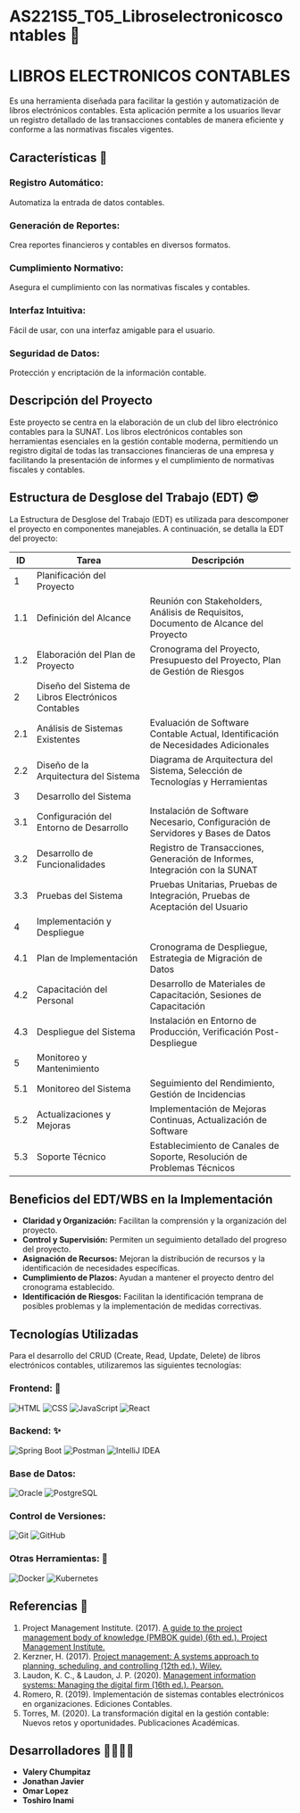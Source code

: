 # AS221S5_T05_Libroselectronicoscontables 📖

# LIBROS ELECTRONICOS CONTABLES
Es una herramienta diseñada para facilitar la gestión y automatización de libros electrónicos contables. Esta aplicación permite a los usuarios llevar un registro detallado de las transacciones contables de manera eficiente y conforme a las normativas fiscales vigentes.

## Características 🎯
### Registro Automático:
Automatiza la entrada de datos contables.

### Generación de Reportes:
Crea reportes financieros y contables en diversos formatos.

### Cumplimiento Normativo:
Asegura el cumplimiento con las normativas fiscales y contables.

### Interfaz Intuitiva:
Fácil de usar, con una interfaz amigable para el usuario.

### Seguridad de Datos:
Protección y encriptación de la información contable.

## Descripción del Proyecto
Este proyecto se centra en la elaboración de un club del libro electrónico contables para la SUNAT. Los libros electrónicos contables son herramientas esenciales en la gestión contable moderna, permitiendo un registro digital de todas las transacciones financieras de una empresa y facilitando la presentación de informes y el cumplimiento de normativas fiscales y contables.

## Estructura de Desglose del Trabajo (EDT) 😎
La Estructura de Desglose del Trabajo (EDT) es utilizada para descomponer el proyecto en componentes manejables. A continuación, se detalla la EDT del proyecto:

| **ID** | **Tarea**                               | **Descripción**                                                                                                                                                   |
|--------|-----------------------------------------|-------------------------------------------------------------------------------------------------------------------------------------------------------------------|
| 1      | Planificación del Proyecto              |                                                                                                                                                                   |
| 1.1    | Definición del Alcance                  | Reunión con Stakeholders, Análisis de Requisitos, Documento de Alcance del Proyecto                                                                               |
| 1.2    | Elaboración del Plan de Proyecto        | Cronograma del Proyecto, Presupuesto del Proyecto, Plan de Gestión de Riesgos                                                                                      |
| 2      | Diseño del Sistema de Libros Electrónicos Contables |                                                                                                                                                                   |
| 2.1    | Análisis de Sistemas Existentes         | Evaluación de Software Contable Actual, Identificación de Necesidades Adicionales                                                                                 |
| 2.2    | Diseño de la Arquitectura del Sistema   | Diagrama de Arquitectura del Sistema, Selección de Tecnologías y Herramientas                                                                                     |
| 3      | Desarrollo del Sistema                  |                                                                                                                                                                   |
| 3.1    | Configuración del Entorno de Desarrollo | Instalación de Software Necesario, Configuración de Servidores y Bases de Datos                                                                                   |
| 3.2    | Desarrollo de Funcionalidades           | Registro de Transacciones, Generación de Informes, Integración con la SUNAT                                                                                       |
| 3.3    | Pruebas del Sistema                     | Pruebas Unitarias, Pruebas de Integración, Pruebas de Aceptación del Usuario                                                                                      |
| 4      | Implementación y Despliegue             |                                                                                                                                                                   |
| 4.1    | Plan de Implementación                  | Cronograma de Despliegue, Estrategia de Migración de Datos                                                                                                        |
| 4.2    | Capacitación del Personal               | Desarrollo de Materiales de Capacitación, Sesiones de Capacitación                                                                                                |
| 4.3    | Despliegue del Sistema                  | Instalación en Entorno de Producción, Verificación Post-Despliegue                                                                                                |
| 5      | Monitoreo y Mantenimiento               |                                                                                                                                                                   |
| 5.1    | Monitoreo del Sistema                   | Seguimiento del Rendimiento, Gestión de Incidencias                                                                                                               |
| 5.2    | Actualizaciones y Mejoras               | Implementación de Mejoras Continuas, Actualización de Software                                                                                                    |
| 5.3    | Soporte Técnico                         | Establecimiento de Canales de Soporte, Resolución de Problemas Técnicos                                                                                           |

## Beneficios del EDT/WBS en la Implementación
- **Claridad y Organización:** Facilitan la comprensión y la organización del proyecto.
- **Control y Supervisión:** Permiten un seguimiento detallado del progreso del proyecto.
- **Asignación de Recursos:** Mejoran la distribución de recursos y la identificación de necesidades específicas.
- **Cumplimiento de Plazos:** Ayudan a mantener el proyecto dentro del cronograma establecido.
- **Identificación de Riesgos:** Facilitan la identificación temprana de posibles problemas y la implementación de medidas correctivas.

## Tecnologías Utilizadas
Para el desarrollo del CRUD (Create, Read, Update, Delete) de libros electrónicos contables, utilizaremos las siguientes tecnologías:

### Frontend: 🤖
![HTML](https://img.icons8.com/color/100/000000/html-5.png)
![CSS](https://img.icons8.com/color/100/000000/css3.png)
![JavaScript](https://img.icons8.com/color/100/000000/javascript.png)
![React](https://img.icons8.com/color/100/000000/react-native.png)

### Backend: ✨
![Spring Boot](https://img.icons8.com/color/100/000000/spring-logo.png)
![Postman](https://img.icons8.com/dusk/100/000000/postman-api.png)
![IntelliJ IDEA](https://img.icons8.com/color/100/000000/intellij-idea.png)

### Base de Datos:
![Oracle](https://img.icons8.com/color/100/000000/oracle-logo.png)
![PostgreSQL](https://img.icons8.com/color/100/000000/postgreesql.png)

### Control de Versiones:
![Git](https://img.icons8.com/color/100/000000/git.png)
![GitHub](https://img.icons8.com/material-outlined/100/000000/github.png)

### Otras Herramientas: 🚀
![Docker](https://img.icons8.com/color/100/000000/docker.png)
![Kubernetes](https://img.icons8.com/color/100/000000/kubernetes.png)

## Referencias 🎉
1. Project Management Institute. (2017). [A guide to the project management body of knowledge (PMBOK guide) (6th ed.). Project Management Institute.](https://www.pmi.org/pmbok-guide-standards/foundational/pmbok)
2. Kerzner, H. (2017). [Project management: A systems approach to planning, scheduling, and controlling (12th ed.). Wiley.](https://www.wiley.com/en-us/Project+Management%3A+A+Systems+Approach+to+Planning%2C+Scheduling%2C+and+Controlling%2C+12th+Edition-p-9781119165354)
3. Laudon, K. C., & Laudon, J. P. (2020). [Management information systems: Managing the digital firm (16th ed.). Pearson.](https://www.pearson.com/store/p/management-information-systems-managing-the-digital-firm/P100000875160)
4. Romero, R. (2019). Implementación de sistemas contables electrónicos en organizaciones. Ediciones Contables.
5. Torres, M. (2020). La transformación digital en la gestión contable: Nuevos retos y oportunidades. Publicaciones Académicas.

## Desarrolladores 👨‍💻👩‍💻
- **Valery Chumpitaz**
- **Jonathan Javier**
- **Omar Lopez**
- **Toshiro Inami**
